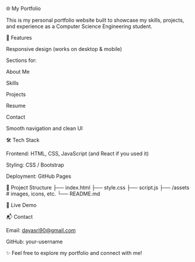 🌐 My Portfolio

This is my personal portfolio website built to showcase my skills, projects, and experience as a Computer Science Engineering student.

🚀 Features

Responsive design (works on desktop & mobile)

Sections for:

About Me

Skills

Projects

Resume

Contact

Smooth navigation and clean UI

🛠️ Tech Stack

Frontend: HTML, CSS, JavaScript (and React if you used it)

Styling: CSS  / Bootstrap

Deployment: GitHub Pages 

📂 Project Structure
├── index.html
├── style.css
├── script.js
├── /assets      # images, icons, etc.
└── README.md

🔗 Live Demo


📬 Contact

Email: dayasri90@gmail.com


GitHub: your-username

✨ Feel free to explore my portfolio and connect with me!
